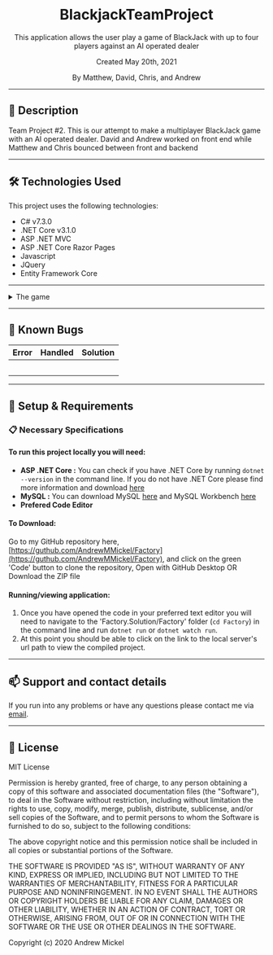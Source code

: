 <br>
<h1 align = "center">
<b> BlackjackTeamProject </b>
</h1>

<p align = "center">
This application allows the user play a game of BlackJack with up to four players against an AI operated dealer </p>
<p align = "center"> Created May 20th, 2021 </p>

<p align = "center">
 By Matthew, David, Chris, and Andrew
 </p>

--------------------

## 📖  Description

Team Project #2. This is our attempt to make a multiplayer BlackJack game with an AI operated dealer. David and Andrew worked on front end while Matthew and Chris bounced between front and backend

--------------------

## 🛠️ Technologies Used

This project uses the following technologies:

- C# v7.3.0
- .NET Core v3.1.0
- ASP .NET MVC
- ASP .NET Core Razor Pages
- Javascript
- JQuery
- Entity Framework Core

-------------------

<details>
<summary>The game</summary>

| Gameplay function | Input | Output |
| :------------- | :------------- | :------------- |
| Multiplayer: there are up to 4 players that can be played at once. | Select the amount of players you want and hit start | the players will be given cards |
| Cards: hovering over the cards with your mouse will highlight the card to make it easier to read |  |  |
| Dealer: the AI player in the game | hit the "Stand" button to let the AI make it's play | It will pull cards until the cards reach a value of 17+ points |
| Betting: The player can bet a certain amount of chips on their current hand to |  |  |
|  |  |  |
|  |  |  |

</details>

-------------------

## 🐛 Known Bugs

| Error | Handled | Solution |
| :------------- | :------------- | :------------- |
|  |  | 
|  |  | 
|  |  | 
|  |  | 
|  |  | 

-------------------

## 🔧 Setup & Requirements

### 📋 Necessary Specifications

#### To run this project locally you will need:

- **ASP .NET Core :** You can check if you have .NET Core by running `dotnet --version` in the command line. If you do not have .NET Core please find more information and download [here](https://dotnet.microsoft.com/download/dotnet-core)
- **MySQL :**  You can download MySQL [here](https://dev.mysql.com/downloads/file/?id=484914) and MySQL Workbench [here](https://dev.mysql.com/downloads/file/?id=484391)
- **Prefered Code Editor**

#### To Download:

Go to my GitHub repository here, [https://guthub.com/AndrewMMickel/Factory](https://guthub.com/AndrewMMickel/Factory), and click on the green 'Code' button to clone the repository, Open with GitHub Desktop OR Download the ZIP file

#### Running/viewing application:

1. Once you have opened the code in your preferred text editor you will need to navigate to the 'Factory.Solution/Factory' folder (`cd Factory`) in the command line and run `dotnet run` or `dotnet watch run`.
2. At this point you should be able to click on the link to the local server's url path to view the compiled project. 

--------------------------

## 📫 Support and contact details

If you run into any problems or have any questions please contact me via [email](mailto:andrew.m.mickel@gmail.com).

---------------------------

## 📘 License

MIT License

Permission is hereby granted, free of charge, to any person obtaining a copy
of this software and associated documentation files (the "Software"), to deal
in the Software without restriction, including without limitation the rights
to use, copy, modify, merge, publish, distribute, sublicense, and/or sell
copies of the Software, and to permit persons to whom the Software is
furnished to do so, subject to the following conditions:

The above copyright notice and this permission notice shall be included in all
copies or substantial portions of the Software.

THE SOFTWARE IS PROVIDED "AS IS", WITHOUT WARRANTY OF ANY KIND, EXPRESS OR
IMPLIED, INCLUDING BUT NOT LIMITED TO THE WARRANTIES OF MERCHANTABILITY,
FITNESS FOR A PARTICULAR PURPOSE AND NONINFRINGEMENT. IN NO EVENT SHALL THE
AUTHORS OR COPYRIGHT HOLDERS BE LIABLE FOR ANY CLAIM, DAMAGES OR OTHER
LIABILITY, WHETHER IN AN ACTION OF CONTRACT, TORT OR OTHERWISE, ARISING FROM,
OUT OF OR IN CONNECTION WITH THE SOFTWARE OR THE USE OR OTHER DEALINGS IN THE
SOFTWARE.

Copyright (c) 2020 Andrew Mickel
